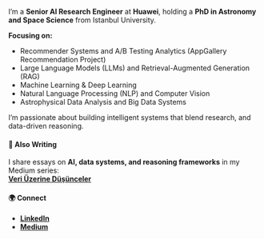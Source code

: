 I’m a **Senior AI Research Engineer** at **Huawei**, holding a **PhD in Astronomy and Space Science** from Istanbul University.  

**Focusing on:**
- Recommender Systems and A/B Testing Analytics (AppGallery Recommendation Project)
- Large Language Models (LLMs) and Retrieval-Augmented Generation (RAG)  
- Machine Learning & Deep Learning  
- Natural Language Processing (NLP) and Computer Vision  
- Astrophysical Data Analysis and Big Data Systems  

I’m passionate about building intelligent systems that blend research, and data-driven reasoning.

#### 📝 Also Writing
I share essays on **AI, data systems, and reasoning frameworks** in my Medium series:  
[**Veri Üzerine Düşünceler**](https://medium.com/@k.ulgen90)

#### 🌍 Connect
- [**LinkedIn**](https://www.linkedin.com/in/eyüp-kaan-ülgen-ph-d-71a927b6/)
- [**Medium**](https://medium.com/@k.ulgen90)
